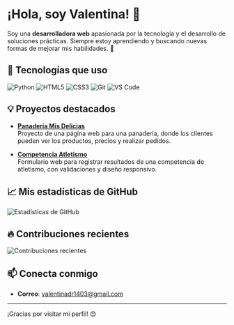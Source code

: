 # ¡Hola, soy Valentina! 👋

Soy una **desarrolladora web** apasionada por la tecnología y el desarrollo de soluciones prácticas. Siempre estoy aprendiendo y buscando nuevas formas de mejorar mis habilidades. 🚀

## 🌱 Tecnologías que uso

<p>
  <img alt="Python" src="https://img.shields.io/badge/Python-3776AB?style=flat&logo=python&logoColor=white" />
  <img alt="HTML5" src="https://img.shields.io/badge/HTML5-E34F26?style=flat&logo=html5&logoColor=white" />
  <img alt="CSS3" src="https://img.shields.io/badge/CSS3-1572B6?style=flat&logo=css3&logoColor=white" />
  <img alt="Git" src="https://img.shields.io/badge/Git-F05032?style=flat&logo=git&logoColor=white" />
  <img alt="VS Code" src="https://img.shields.io/badge/VS_Code-0078D4?style=flat&logo=visualstudiocode&logoColor=white" />
</p>

## 💡 Proyectos destacados

- [**Panadería Mis Delicias**](https://github.com/ValentinaDelgadoRincon/Panaderia_Mis_Delicias)  
  Proyecto de una página web para una panadería, donde los clientes pueden ver los productos, precios y realizar pedidos.
  
- [**Competencia Atletismo**](https://github.com/ValentinaDelgadoRincon/Competencia_Atletismo)  
  Formulario web para registrar resultados de una competencia de atletismo, con validaciones y diseño responsivo.

## 📈 Mis estadísticas de GitHub

![Estadísticas de GitHub](https://github-readme-stats.vercel.app/api?username=ValentinaDelgadoRincon&show_icons=true&hide_title=true&count_private=true&hide=prs&theme=radical)

## 🔥 Contribuciones recientes

![Contribuciones recientes](https://github-readme-streak-stats.herokuapp.com/?user=ValentinaDelgadoRincon&theme=radical)

## 📫 Conecta conmigo

- **Correo**: [valentinadr1403@gmail.com](mailto:valentinadr1403@gmail.com)

---

¡Gracias por visitar mi perfil! 😊
